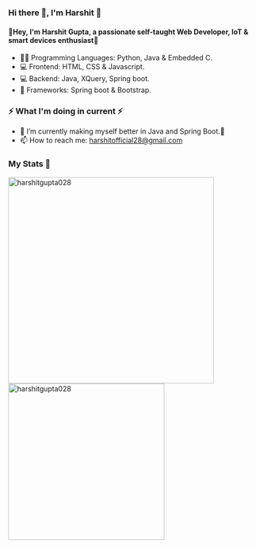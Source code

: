 <h3> Hi there 👋, I'm Harshit 🤵‍</h3>

<h4>📢Hey, I'm Harshit Gupta, a passionate self-taught Web Developer, IoT & smart devices enthusiast🎯</h4>

- 👨‍💻 Programming Languages:  Python, Java & Embedded C. 
- 💻 Frontend: HTML, CSS & Javascript.
- 💻 Backend: Java, XQuery, Spring boot.
- 🦄 Frameworks: Spring boot & Bootstrap.

<h3>⚡ What I'm doing in current ⚡</h3>

- 🌱 I’m currently making myself better in Java and Spring Boot.🎯
- 📫 How to reach me: harshitofficial28@gmail.com

<h3>My Stats 💯</h3>

<p><img width="415" align="left" src="https://github-readme-stats.vercel.app/api?username=harshitgupta028&show_icons=true&locale=en" alt="harshitgupta028" /></p> <p> <img width="315" align="left"
src="https://github-readme-stats.vercel.app/api/top-langs?username=harshitgupta028&show_icons=true&locale=en&layout=compact" alt="harshitgupta028" /></p>

